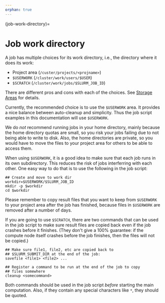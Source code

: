 ```yaml
---
orphan: true
---
```


(job-work-directory)=

# Job work directory

A job has multiple choices for its work directory, i.e., the directory
where it does its work:

- Project area (`/custer/projects/<projname>`)
- `$USERWORK` (`/cluster/work/users/$USER`)
- `$SCRATCH` (`/cluster/work/jobs/$SLURM_JOB_ID`)

There are different pros and cons with each of the choices.  See
[Storage Areas](../../files_storage/clusters.md) for details.

Currently, the recommended choice is to use the `$USERWORK` area.  It
provides a nice balance between auto-cleanup and simplicity.  Thus the
job script examples in this documentation will use `$USERWORK`.

We do _not_ recommend running jobs in your home directory, mainly
because the home directory quotas are small, so you risk your jobs
failing due to not being able to write to disk.  Also, the home
directories are private, so you would have to move the files to your
project area for others to be able to access them.

When using `$USERWORK`, it is a good idea to make sure that each job
runs in its own subdirectory.  This reduces the risk of jobs
interferring with each other.  One easy way to do that is to use the
following in the job script:

    ## Create and move to work dir
    workdir=$USERWORK/$SLURM_JOB_ID
	mkdir -p $workdir
	cd $workdir

Please remember to copy result files that you want to keep from
`$USERWORK` to your project area after the job has finished, because
files in `$USERWORK` are removed after a number of days.

If you are going to use `$SCRATCH`, there are two commands that can be
used in the job script to make sure result files are copied back even
if the job crashes before it finishes. (They don't give a 100%
guarantee: if the compute node itself crashes before the job finishes,
then the files will not be copied.)

	## Make sure file1, file2, etc are copied back to
	## $SLURM_SUBMIT_DIR at the end of the job:
    savefile <file1> <file2> ...

    ## Register a command to be run at the end of the job to copy
	## files somewhere
	cleanup <somecommand>

Both commands should be used in the job script _before_ starting the
main computation.  Also, if they contain any special characters like
`*`, they should be quoted.
